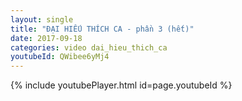 ```yaml
---
layout: single
title: "ĐẠI HIẾU THÍCH CA - phần 3 (hết)"
date: 2017-09-18
categories: video dai_hieu_thich_ca
youtubeId: QWibee6yMj4
---
```


{% include youtubePlayer.html id=page.youtubeId %}